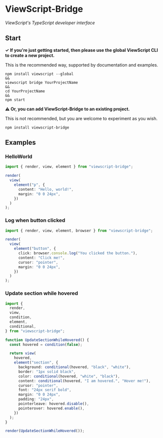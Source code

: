 # ViewScript-Bridge

_ViewScript's TypeScript developer interface_

## Start

**✓ If you're just getting started, then please use the global ViewScript CLI to create a new project.**

This is the recommended way, supported by documentation and examples.

```
npm install viewscript --global
&&
viewscript bridge YourProjectName
&&
cd YourProjectName
&&
npm start
```

**⚠️ Or, you can add ViewScript-Bridge to an existing project.**

This is not recommended, but you are welcome to experiment as you wish.

```
npm install viewscript-bridge
```

## Examples

### HelloWorld

```ts
import { render, view, element } from "viewscript-bridge";

render(
  view(
    element("p", {
      content: "Hello, world!",
      margin: "0 0 24px",
    })
  )
);
```

### Log when button clicked

```ts
import { render, view, element, browser } from "viewscript-bridge";

render(
  view(
    element("button", {
      click: browser.console.log("You clicked the button."),
      content: "Click me!",
      cursor: "pointer",
      margin: "0 0 24px",
    })
  )
);
```

### Update section while hovered

```ts
import {
  render,
  view,
  condition,
  element,
  conditional,
} from "viewscript-bridge";

function UpdateSectionWhileHovered() {
  const hovered = condition(false);

  return view(
    hovered,
    element("section", {
      background: conditional(hovered, "black", "white"),
      border: "1px solid black",
      color: conditional(hovered, "white", "black"),
      content: conditional(hovered, "I am hovered.", "Hover me!"),
      cursor: "pointer",
      font: "24px serif bold",
      margin: "0 0 24px",
      padding: "24px",
      pointerleave: hovered.disable(),
      pointerover: hovered.enable(),
    })
  );
}

render(UpdateSectionWhileHovered());
```
